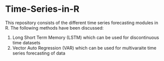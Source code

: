 # Time-Series-in-R
This repository consists of the different time series forecasting modules in R.
The following methods have been discussed:
1. Long Short Term Memory (LSTM) which can be used for discontinuous time datasets
2. Vector Auto Regression (VAR) which can be used for multivaraite time series forecasting of data
